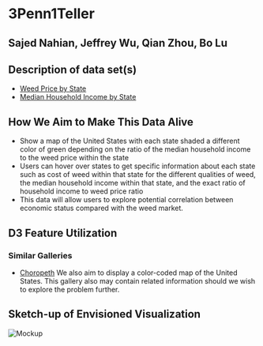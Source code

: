 # 3Penn1Teller
## Sajed Nahian, Jeffrey Wu, Qian Zhou, Bo Lu

## Description of data set(s)
* [Weed Price by State](https://github.com/frankbi/price-of-weed/tree/master/data)
* [Median Household Income by State](https://en.wikipedia.org/wiki/List_of_U.S._states_and_territories_by_income)
## How We Aim to Make This Data Alive
* Show a map of the United States with each state shaded a different color of green depending on the ratio of the median household income to the weed price within the state
* Users can hover over states to get specific information about each state such as cost of weed within that state for the different qualities of weed, the median household income within that state, and the exact ratio of household income to weed price ratio
* This data will allow users to explore potential correlation between economic status compared with the weed market.
## D3 Feature Utilization

### Similar Galleries
* [Choropeth](https://observablehq.com/@d3/choropleth) We also aim to display a color-coded map of the United States. This gallery also may contain related information should we wish to explore the problem further. 

## Sketch-up of Envisioned Visualization
![Mockup](https://i.imgur.com/SQcenBK.png)
